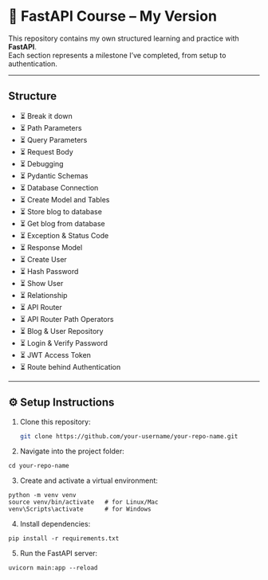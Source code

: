 # 🚀 FastAPI Course – My Version

This repository contains my own structured learning and practice with **FastAPI**.  
Each section represents a milestone I’ve completed, from setup to authentication.

---

## Structure

- ⏳ Break it down  
- ⏳ Path Parameters  
- ⏳ Query Parameters  
- ⏳ Request Body  
- ⏳ Debugging  
- ⏳ Pydantic Schemas  
- ⏳ Database Connection  
- ⏳ Create Model and Tables  
- ⏳ Store blog to database  
- ⏳ Get blog from database  
- ⏳ Exception & Status Code  
- ⏳ Response Model  
- ⏳ Create User  
- ⏳ Hash Password  
- ⏳ Show User  
- ⏳ Relationship  
- ⏳ API Router  
- ⏳ API Router Path Operators  
- ⏳ Blog & User Repository  
- ⏳ Login & Verify Password  
- ⏳ JWT Access Token  
- ⏳ Route behind Authentication  

---

## ⚙️ Setup Instructions

1. Clone this repository:
   ```bash
   git clone https://github.com/your-username/your-repo-name.git
2. Navigate into the project folder:
```
cd your-repo-name
```

3. Create and activate a virtual environment:
```
python -m venv venv
source venv/bin/activate   # for Linux/Mac
venv\Scripts\activate      # for Windows
```

4. Install dependencies:
```
pip install -r requirements.txt
```

5. Run the FastAPI server:
```
uvicorn main:app --reload
